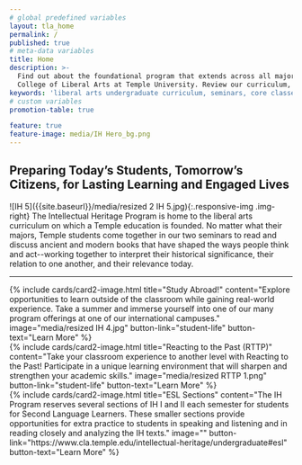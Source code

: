 ```yaml
---
# global predefined variables
layout: tla_home
permalink: /
published: true
# meta-data variables
title: Home
description: >-
  Find out about the foundational program that extends across all majors; study Intellectual Heritage at the
  College of Liberal Arts at Temple University. Review our curriculum, seminars, and core classes.
keywords: 'liberal arts undergraduate curriculum, seminars, core classes'
# custom variables
promotion-table: true

feature: true
feature-image: media/IH Hero_bg.png
---
```

## Preparing Today’s Students, Tomorrow’s Citizens, for Lasting Learning and Engaged Lives

![IH 5]({{site.baseurl}}/media/resized 2 IH 5.jpg){:.responsive-img .img-right}
The Intellectual Heritage Program is home to the liberal arts curriculum on which a Temple education is founded. No matter what their majors, Temple students come together in our two seminars to read and discuss ancient and modern books that have shaped the ways people think and act--working together to interpret their historical significance, their relation to one another, and their relevance today.

___

<div class="row row-wide">
  <div class="col m12 l4">{% include cards/card2-image.html
    title="Study Abroad!"
    content="Explore opportunities to learn outside of the classroom while gaining real-world experience. Take a summer and immerse yourself into one of our many program offerings at one of our international campuses."
    image="media/resized IH 4.jpg"
    button-link="student-life"
    button-text="Learn More" %}
  </div>
  <div class="row row-wide">
    <div class="col m12 l4">{% include cards/card2-image.html
      title="Reacting to the Past (RTTP)"
      content="Take your classroom experience to another level with Reacting to the Past! Participate in a unique learning environment that will sharpen and strengthen your academic skills."
      image="media/resized RTTP 1.png"
      button-link="student-life"
      button-text="Learn More" %}
    </div>
    <div class="row row-wide">
      <div class="col m12 l4">{% include cards/card2-image.html
        title="ESL Sections"
        content="The IH Program reserves several sections of IH I and II each semester for students for Second Language Learners. These smaller sections provide opportunities for extra practice to students in speaking and listening and in reading closely and analyzing the IH texts."
        image=""
        button-link="https://www.cla.temple.edu/intellectual-heritage/undergraduate#esl"
        button-text="Learn More" %}
      </div>
</div>
